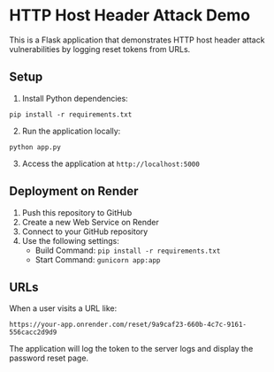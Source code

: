 # HTTP Host Header Attack Demo

This is a Flask application that demonstrates HTTP host header attack vulnerabilities by logging reset tokens from URLs.

## Setup

1. Install Python dependencies:
```
pip install -r requirements.txt
```

2. Run the application locally:
```
python app.py
```

3. Access the application at `http://localhost:5000`

## Deployment on Render

1. Push this repository to GitHub
2. Create a new Web Service on Render
3. Connect to your GitHub repository
4. Use the following settings:
   - Build Command: `pip install -r requirements.txt`
   - Start Command: `gunicorn app:app`

## URLs

When a user visits a URL like:
```
https://your-app.onrender.com/reset/9a9caf23-660b-4c7c-9161-556cacc2d9d9
```

The application will log the token to the server logs and display the password reset page.
